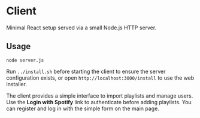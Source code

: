 # Client

Minimal React setup served via a small Node.js HTTP server.

## Usage

```
node server.js
```
Run `../install.sh` before starting the client to ensure the server configuration exists, or open `http://localhost:3000/install` to use the web installer.

The client provides a simple interface to import playlists and manage users. Use the **Login with Spotify** link to authenticate before adding playlists. You can register and log in with the simple form on the main page.

